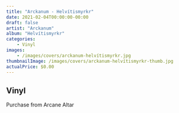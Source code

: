 ```yaml
---
title: "Arckanum - Helvítismyrkr"
date: 2021-02-04T00:00:00-00:00
draft: false
artist: "Arckanum"
album: "Helvítismyrkr"
categories:
    - Vinyl
images:
    - /images/covers/arckanum-helvítismyrkr.jpg
thumbnailImage: /images/covers/arckanum-helvítismyrkr-thumb.jpg
actualPrice: $0.00
---
```


## Vinyl
Purchase from Arcane Altar
